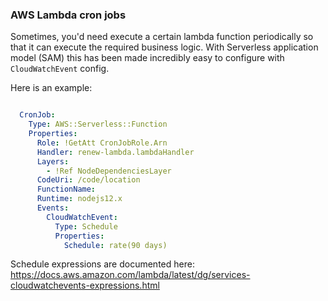 ### AWS Lambda cron jobs
Sometimes, you'd need execute a certain lambda function periodically so that it can execute the required business logic.
With Serverless application model (SAM) this has been made incredibly easy to configure with `CloudWatchEvent` config.


Here is an example:

```yaml

  CronJob:
    Type: AWS::Serverless::Function
    Properties:
      Role: !GetAtt CronJobRole.Arn
      Handler: renew-lambda.lambdaHandler
      Layers:
        - !Ref NodeDependenciesLayer
      CodeUri: /code/location
      FunctionName: 
      Runtime: nodejs12.x
      Events:
        CloudWatchEvent:
          Type: Schedule
          Properties:
            Schedule: rate(90 days)

```

Schedule expressions are documented here: https://docs.aws.amazon.com/lambda/latest/dg/services-cloudwatchevents-expressions.html
